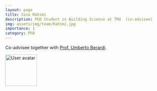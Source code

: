 ```yaml
---
layout: page
title: Sina Rahimi
description: PhD Student in Building Science at TMU  (co-advisee)
img: assets/img/team/Rahimi.jpg
importance: 1
category: PhD
---
```


Co-advisee together with [Prof. Umberto Berardi](https://sites.google.com/site/umbertoberardihomepage/).

<img src="https://upload.wikimedia.org/wikipedia/commons/5/59/User-avatar.svg"
       class="img-fluid z-depth-1 rounded"
       width="100"
       height="100"
       alt="User avatar"/>
